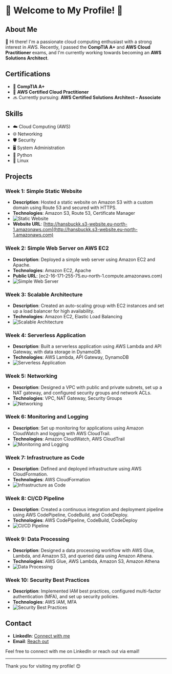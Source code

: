 # 🌟 Welcome to My Profile! 🌟

## About Me
👋 Hi there! I'm a passionate cloud computing enthusiast with a strong interest in AWS. Recently, I passed the **CompTIA A+** and **AWS Cloud Practitioner** exams, and I'm currently working towards becoming an **AWS Solutions Architect**.

## Certifications
- 📜 **CompTIA A+**
- 📜 **AWS Certified Cloud Practitioner**
- 🔜 Currently pursuing: **AWS Certified Solutions Architect – Associate**

## Skills
- ☁️ Cloud Computing (AWS)
- 🌐 Networking
- 🛡️ Security
- 🖥️ System Administration
- 🐍 Python
- 🐧 Linux

## Projects

### Week 1: Simple Static Website
- **Description**: Hosted a static website on Amazon S3 with a custom domain using Route 53 and secured with HTTPS.
- **Technologies**: Amazon S3, Route 53, Certificate Manager
- ![Static Website](https://example.com/static-website-image.png) <!-- Replace with actual image link -->
- **Website URL**: [http://hansbuckk.s3-website.eu-north-1.amazonaws.com](http://hansbuckk.s3-website.eu-north-1.amazonaws.com)

### Week 2: Simple Web Server on AWS EC2
- **Description**: Deployed a simple web server using Amazon EC2 and Apache.
- **Technologies**: Amazon EC2, Apache
- **Public URL**: [ec2-16-171-255-75.eu-north-1.compute.amazonaws.com)
- ![Simple Web Server](https://example.com/simple-web-server-image.png)

### Week 3: Scalable Architecture
- **Description**: Created an auto-scaling group with EC2 instances and set up a load balancer for high availability.
- **Technologies**: Amazon EC2, Elastic Load Balancing
- ![Scalable Architecture](https://example.com/scalable-architecture-image.png) <!-- Replace with actual image link -->

### Week 4: Serverless Application
- **Description**: Built a serverless application using AWS Lambda and API Gateway, with data storage in DynamoDB.
- **Technologies**: AWS Lambda, API Gateway, DynamoDB
- ![Serverless Application](https://example.com/serverless-app-image.png) <!-- Replace with actual image link -->

### Week 5: Networking
- **Description**: Designed a VPC with public and private subnets, set up a NAT gateway, and configured security groups and network ACLs.
- **Technologies**: VPC, NAT Gateway, Security Groups
- ![Networking](https://example.com/networking-image.png) <!-- Replace with actual image link -->

### Week 6: Monitoring and Logging
- **Description**: Set up monitoring for applications using Amazon CloudWatch and logging with AWS CloudTrail.
- **Technologies**: Amazon CloudWatch, AWS CloudTrail
- ![Monitoring and Logging](https://example.com/monitoring-logging-image.png) <!-- Replace with actual image link -->

### Week 7: Infrastructure as Code
- **Description**: Defined and deployed infrastructure using AWS CloudFormation.
- **Technologies**: AWS CloudFormation
- ![Infrastructure as Code](https://example.com/infrastructure-code-image.png) <!-- Replace with actual image link -->

### Week 8: CI/CD Pipeline
- **Description**: Created a continuous integration and deployment pipeline using AWS CodePipeline, CodeBuild, and CodeDeploy.
- **Technologies**: AWS CodePipeline, CodeBuild, CodeDeploy
- ![CI/CD Pipeline](https://example.com/ci-cd-pipeline-image.png) <!-- Replace with actual image link -->

### Week 9: Data Processing
- **Description**: Designed a data processing workflow with AWS Glue, Lambda, and Amazon S3, and queried data using Amazon Athena.
- **Technologies**: AWS Glue, AWS Lambda, Amazon S3, Amazon Athena
- ![Data Processing](https://example.com/data-processing-image.png) <!-- Replace with actual image link -->

### Week 10: Security Best Practices
- **Description**: Implemented IAM best practices, configured multi-factor authentication (MFA), and set up security policies.
- **Technologies**: AWS IAM, MFA
- ![Security Best Practices](https://example.com/security-best-practices-image.png) <!-- Replace with actual image link -->

## Contact
- **LinkedIn**: [Connect with me](https://www.linkedin.com/in/haniyusuf)
- **Email**: [Reach out](mailto:your.email@example.com)

Feel free to connect with me on LinkedIn or reach out via email!

---

Thank you for visiting my profile! 😊
